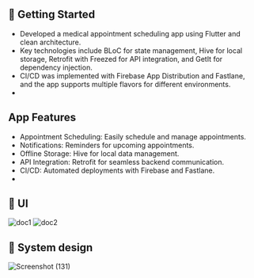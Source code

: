 ## 🚀 Getting Started
  - Developed a medical appointment scheduling app using Flutter and clean architecture.
  - Key technologies include BLoC for state management, Hive for local storage, Retrofit with Freezed for API integration, and 
    GetIt for dependency injection.
  - CI/CD was implemented with Firebase App Distribution and Fastlane, and the app supports multiple flavors for different environments.
  - 
## App Features
 - Appointment Scheduling: Easily schedule and manage appointments.
 - Notifications: Reminders for upcoming appointments.
 - Offline Storage: Hive for local data management.
 - API Integration: Retrofit for seamless backend communication.
 - CI/CD: Automated deployments with Firebase and Fastlane.
 - 
## 📱 UI
 ![doc1](https://github.com/user-attachments/assets/bcafe693-fe7c-4ede-bbff-deb49a5a0021)
![doc2](https://github.com/user-attachments/assets/7e08ad03-9add-4118-8860-cacc438b46e0)

## 🎨 System design
 ![Screenshot (131)](https://github.com/user-attachments/assets/2fe7dde5-24d4-449a-828b-814809998d93)
